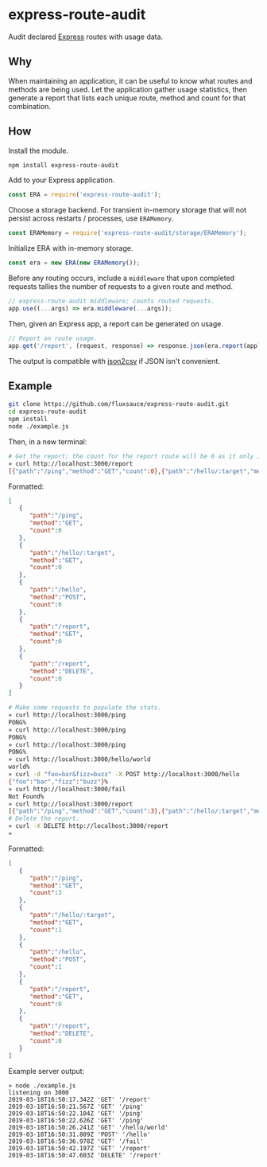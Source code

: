 # express-route-audit

Audit declared [Express](https://expressjs.com/) routes with usage data.

## Why

When maintaining an application, it can be useful to know what routes and methods are being used. Let the application gather usage statistics, then generate a report that lists each unique route, method and count for that combination.

## How

Install the module.

```bash
npm install express-route-audit
```

Add to your Express application.

```js
const ERA = require('express-route-audit');
```

Choose a storage backend. For transient in-memory storage that will not persist across restarts / processes, use `ERAMemory`.

```js
const ERAMemory = require('express-route-audit/storage/ERAMemory');
```

Initialize ERA with in-memory storage.

```js
const era = new ERA(new ERAMemory()); 
```

Before any routing occurs, include a `middleware` that upon completed requests tallies the number of requests to a given route and method.

```js
// express-route-audit middleware; counts routed requests.
app.use((...args) => era.middleware(...args));
```

Then, given an Express app, a report can be generated on usage.

```js
// Report on route usage.
app.get('/report', (request, response) => response.json(era.report(app)));
```

The output is compatible with [json2csv](https://www.npmjs.com/package/json2csv) if JSON isn't convenient.

## Example

```bash
git clone https://github.com/fluxsauce/express-route-audit.git
cd express-route-audit
npm install
node ./example.js
```

Then, in a new terminal:

```bash
# Get the report; the count for the report route will be 0 as it only increments after the request is complete.
» curl http://localhost:3000/report
[{"path":"/ping","method":"GET","count":0},{"path":"/hello/:target","method":"GET","count":0},{"path":"/hello","method":"POST","count":0},{"path":"/report","method":"GET","count":0},{"path":"/report","method":"DELETE","count":0}]% 
```

Formatted:

```json
[  
   {  
      "path":"/ping",
      "method":"GET",
      "count":0
   },
   {  
      "path":"/hello/:target",
      "method":"GET",
      "count":0
   },
   {  
      "path":"/hello",
      "method":"POST",
      "count":0
   },
   {  
      "path":"/report",
      "method":"GET",
      "count":0
   },
   {  
      "path":"/report",
      "method":"DELETE",
      "count":0
   }
]

```

```bash
# Make some requests to populate the stats.
» curl http://localhost:3000/ping
PONG%                                                                                                     
» curl http://localhost:3000/ping
PONG%
» curl http://localhost:3000/ping
PONG%
» curl http://localhost:3000/hello/world
world%
» curl -d "foo=bar&fizz=buzz" -X POST http://localhost:3000/hello
{"foo":"bar","fizz":"buzz"}%
» curl http://localhost:3000/fail
Not Found%
» curl http://localhost:3000/report
[{"path":"/ping","method":"GET","count":3},{"path":"/hello/:target","method":"GET","count":1},{"path":"/hello","method":"POST","count":1},{"path":"/report","method":"GET","count":0},{"path":"/report","method":"DELETE","count":0}]%
# Delete the report.
» curl -X DELETE http://localhost:3000/report
» 
```

Formatted:

```json
[  
   {  
      "path":"/ping",
      "method":"GET",
      "count":3
   },
   {  
      "path":"/hello/:target",
      "method":"GET",
      "count":1
   },
   {  
      "path":"/hello",
      "method":"POST",
      "count":1
   },
   {  
      "path":"/report",
      "method":"GET",
      "count":0
   },
   {  
      "path":"/report",
      "method":"DELETE",
      "count":0
   }
]
```

Example server output:

```
» node ./example.js 
listening on 3000
2019-03-18T16:50:17.342Z 'GET' '/report'
2019-03-18T16:50:21.567Z 'GET' '/ping'
2019-03-18T16:50:22.104Z 'GET' '/ping'
2019-03-18T16:50:22.626Z 'GET' '/ping'
2019-03-18T16:50:26.241Z 'GET' '/hello/world'
2019-03-18T16:50:31.809Z 'POST' '/hello'
2019-03-18T16:50:36.978Z 'GET' '/fail'
2019-03-18T16:50:42.197Z 'GET' '/report'
2019-03-18T16:50:47.603Z 'DELETE' '/report'
```

